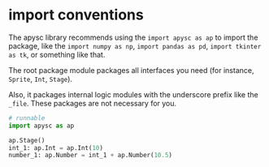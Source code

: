 # import conventions

The apysc library recommends using the `import apysc as ap` to import the package, like the `import numpy as np`\, `import pandas as pd`\, `import tkinter as tk`\, or something like that.

The root package module packages all interfaces you need (for instance, `Sprite`\, `Int`\, `Stage`).

Also, it packages internal logic modules with the underscore prefix like the `_file`\. These packages are not necessary for you.

```py
# runnable
import apysc as ap

ap.Stage()
int_1: ap.Int = ap.Int(10)
number_1: ap.Number = int_1 + ap.Number(10.5)
```